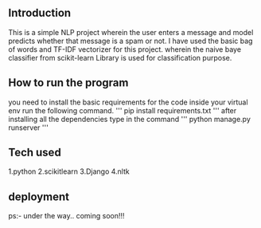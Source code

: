 
## Introduction
This is a simple NLP project wherein the user enters a message and model predicts whether that message is a spam or not. I have used the basic bag of words and TF-IDF vectorizer for this project. wherein the naive baye classifier from scikit-learn Library is used for classification purpose.
## How to run the program
you need to install the basic requirements for the code inside your virtual env run the following command.
'''
pip install requirements.txt
'''
after installing all the dependencies type in the command
'''
python manage.py runserver
'''
## Tech used
1.python
2.scikitlearn
3.Django
4.nltk
## deployment
ps:- under the way.. coming soon!!!
